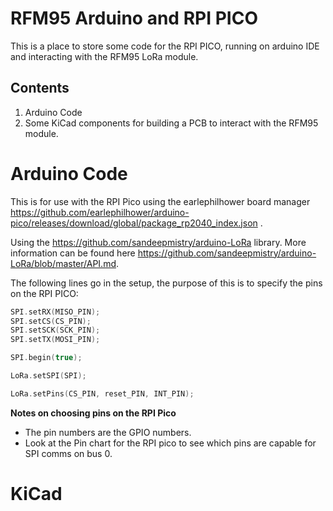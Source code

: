 # RFM95 Arduino and RPI PICO

This is a place to store some code for the RPI PICO, running on arduino IDE and interacting with the RFM95 LoRa module.

## Contents

1. Arduino Code
2. Some KiCad components for building a PCB to interact with the RFM95 module.
# Arduino Code

This is for use with the RPI Pico using the earlephilhower board manager https://github.com/earlephilhower/arduino-pico/releases/download/global/package_rp2040_index.json .

Using the https://github.com/sandeepmistry/arduino-LoRa library. More information can be found here https://github.com/sandeepmistry/arduino-LoRa/blob/master/API.md.

The following lines go in the setup, the purpose of this is to specify the pins on the RPI PICO:

```c++
SPI.setRX(MISO_PIN);
SPI.setCS(CS_PIN);
SPI.setSCK(SCK_PIN);
SPI.setTX(MOSI_PIN);

SPI.begin(true);

LoRa.setSPI(SPI);

LoRa.setPins(CS_PIN, reset_PIN, INT_PIN);
```

**Notes on choosing pins on the RPI Pico**

* The pin numbers are the GPIO numbers.
* Look at the Pin chart for the RPI pico to see which pins are capable for SPI comms on bus 0.

# KiCad


